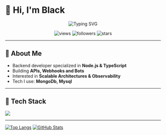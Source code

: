 # 👋 Hi, I'm Black

<p align="center">
  <img src="https://readme-typing-svg.demolab.com?font=Fira+Code&weight=600&size=26&pause=1000&center=true&vCenter=true&width=700&lines=Back-End+Developer+%7C+Node.js+%7C+TypeScript;Building+APIs,+Bots,+and+Automation;Clean+Code+%26+High+Performance" alt="Typing SVG" />
</p>

<p align="center">
  <img src="https://komarev.com/ghpvc/?username=adhammenesy&label=Profile%20Views&style=for-the-badge" alt="views" />
  <img src="https://img.shields.io/github/followers/adhammenesy?style=for-the-badge&label=Followers" alt="followers"/>
  <img src="https://img.shields.io/github/stars/adhammenesy?affiliations=OWNER%2CCOLLABORATOR&style=for-the-badge&label=Repo%20Stars" alt="stars"/>
</p>

---

## 🚀 About Me
- Backend developer specialized in **Node.js & TypeScript**
- Building **APIs, Webhooks and Bots**
- Interested in **Scalable Architectures & Observability**
- Tech I use: **MongoDb, Mysql**

---

## 🧰 Tech Stack
<p>
  <img src="https://skillicons.dev/icons?i=nodejs,ts,js,express,nestjs,redis,postgres,mongodb,prisma,docker,nginx,linux,git,github,githubactions" />
</p>

---

[![Top Langs](https://github-readme-stats.vercel.app/api/top-langs/?username=adhammenesy&layout=compact&langs_count=8&theme=radical)](https://github.com/YOUR_USERNAME)
[![GitHub Stats](https://github-readme-stats.vercel.app/api?username=adhammenesy&show_icons=true&theme=radical)](https://github.com/YOUR_USERNAME)

